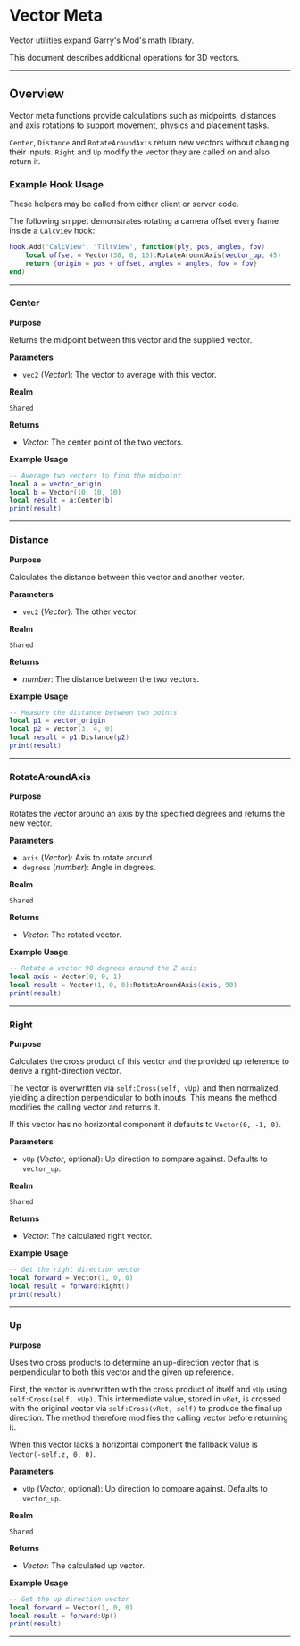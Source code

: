 # Vector Meta

Vector utilities expand Garry's Mod's math library.

This document describes additional operations for 3D vectors.

---

## Overview

Vector meta functions provide calculations such as midpoints, distances and axis rotations to support movement, physics and placement tasks.

`Center`, `Distance` and `RotateAroundAxis` return new vectors without changing their inputs. `Right` and `Up` modify the vector they are called on and also return it.

### Example Hook Usage

These helpers may be called from either client or server code.

The following snippet demonstrates rotating a camera offset every frame inside a `CalcView` hook:

```lua
hook.Add("CalcView", "TiltView", function(ply, pos, angles, fov)
    local offset = Vector(30, 0, 10):RotateAroundAxis(vector_up, 45)
    return {origin = pos + offset, angles = angles, fov = fov}
end)
```

---

### Center

**Purpose**

Returns the midpoint between this vector and the supplied vector.

**Parameters**

* `vec2` (*Vector*): The vector to average with this vector.

**Realm**

`Shared`

**Returns**

* *Vector*: The center point of the two vectors.

**Example Usage**

```lua
-- Average two vectors to find the midpoint
local a = vector_origin
local b = Vector(10, 10, 10)
local result = a:Center(b)
print(result)
```

---

### Distance

**Purpose**

Calculates the distance between this vector and another vector.

**Parameters**

* `vec2` (*Vector*): The other vector.

**Realm**

`Shared`

**Returns**

* *number*: The distance between the two vectors.

**Example Usage**

```lua
-- Measure the distance between two points
local p1 = vector_origin
local p2 = Vector(3, 4, 0)
local result = p1:Distance(p2)
print(result)
```

---

### RotateAroundAxis

**Purpose**

Rotates the vector around an axis by the specified degrees and returns the new vector.

**Parameters**

* `axis` (*Vector*): Axis to rotate around.
* `degrees` (*number*): Angle in degrees.

**Realm**

`Shared`

**Returns**

* *Vector*: The rotated vector.

**Example Usage**

```lua
-- Rotate a vector 90 degrees around the Z axis
local axis = Vector(0, 0, 1)
local result = Vector(1, 0, 0):RotateAroundAxis(axis, 90)
print(result)
```

---

### Right

**Purpose**

Calculates the cross product of this vector and the provided up reference to derive a right-direction vector.

The vector is overwritten via `self:Cross(self, vUp)` and then normalized,
yielding a direction perpendicular to both inputs. This means the method
modifies the calling vector and returns it.

If this vector has no horizontal component it defaults to `Vector(0, -1, 0)`.

**Parameters**

* `vUp` (*Vector*, optional): Up direction to compare against. Defaults to `vector_up`.

**Realm**

`Shared`

**Returns**

* *Vector*: The calculated right vector.

**Example Usage**

```lua
-- Get the right direction vector
local forward = Vector(1, 0, 0)
local result = forward:Right()
print(result)
```

---

### Up

**Purpose**

Uses two cross products to determine an up-direction vector that is perpendicular to both this vector and the given up reference.

First, the vector is overwritten with the cross product of itself and `vUp` using `self:Cross(self, vUp)`. This intermediate value, stored in `vRet`, is crossed with the original vector via `self:Cross(vRet, self)` to produce the final up direction. The method therefore modifies the calling vector before returning it.

When this vector lacks a horizontal component the fallback value is `Vector(-self.z, 0, 0)`.

**Parameters**

* `vUp` (*Vector*, optional): Up direction to compare against. Defaults to `vector_up`.

**Realm**

`Shared`

**Returns**

* *Vector*: The calculated up vector.

**Example Usage**

```lua
-- Get the up direction vector
local forward = Vector(1, 0, 0)
local result = forward:Up()
print(result)
```

---
